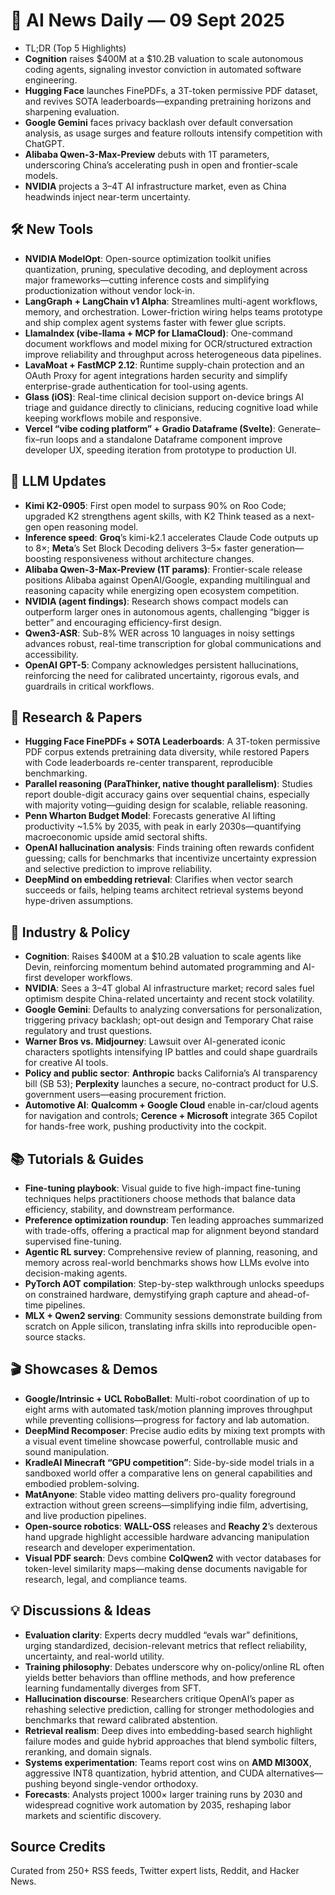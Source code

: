 # 📰 AI News Daily — 09 Sept 2025

- TL;DR (Top 5 Highlights)
- **Cognition** raises $400M at a $10.2B valuation to scale autonomous coding agents, signaling investor conviction in automated software engineering.
- **Hugging Face** launches FinePDFs, a 3T-token permissive PDF dataset, and revives SOTA leaderboards—expanding pretraining horizons and sharpening evaluation.
- **Google Gemini** faces privacy backlash over default conversation analysis, as usage surges and feature rollouts intensify competition with ChatGPT.
- **Alibaba Qwen-3-Max-Preview** debuts with 1T parameters, underscoring China’s accelerating push in open and frontier-scale models.
- **NVIDIA** projects a $3–$4T AI infrastructure market, even as China headwinds inject near-term uncertainty.

## 🛠️ New Tools
- **NVIDIA ModelOpt**: Open-source optimization toolkit unifies quantization, pruning, speculative decoding, and deployment across major frameworks—cutting inference costs and simplifying productionization without vendor lock-in.
- **LangGraph + LangChain v1 Alpha**: Streamlines multi-agent workflows, memory, and orchestration. Lower-friction wiring helps teams prototype and ship complex agent systems faster with fewer glue scripts.
- **LlamaIndex (vibe-llama + MCP for LlamaCloud)**: One-command document workflows and model mixing for OCR/structured extraction improve reliability and throughput across heterogeneous data pipelines.
- **LavaMoat + FastMCP 2.12**: Runtime supply-chain protection and an OAuth Proxy for agent integrations harden security and simplify enterprise-grade authentication for tool-using agents.
- **Glass (iOS)**: Real-time clinical decision support on-device brings AI triage and guidance directly to clinicians, reducing cognitive load while keeping workflows mobile and responsive.
- **Vercel “vibe coding platform” + Gradio Dataframe (Svelte)**: Generate–fix–run loops and a standalone Dataframe component improve developer UX, speeding iteration from prototype to production UI.

## 🤖 LLM Updates
- **Kimi K2-0905**: First open model to surpass 90% on Roo Code; upgraded K2 strengthens agent skills, with K2 Think teased as a next-gen open reasoning model.
- **Inference speed**: **Groq**’s kimi-k2.1 accelerates Claude Code outputs up to 8×; **Meta**’s Set Block Decoding delivers 3–5× faster generation—boosting responsiveness without architecture changes.
- **Alibaba Qwen-3-Max-Preview (1T params)**: Frontier-scale release positions Alibaba against OpenAI/Google, expanding multilingual and reasoning capacity while energizing open ecosystem competition.
- **NVIDIA (agent findings)**: Research shows compact models can outperform larger ones in autonomous agents, challenging “bigger is better” and encouraging efficiency-first design.
- **Qwen3-ASR**: Sub-8% WER across 10 languages in noisy settings advances robust, real-time transcription for global communications and accessibility.
- **OpenAI GPT-5**: Company acknowledges persistent hallucinations, reinforcing the need for calibrated uncertainty, rigorous evals, and guardrails in critical workflows.

## 📑 Research & Papers
- **Hugging Face FinePDFs + SOTA Leaderboards**: A 3T-token permissive PDF corpus extends pretraining data diversity, while restored Papers with Code leaderboards re-center transparent, reproducible benchmarking.
- **Parallel reasoning (ParaThinker, native thought parallelism)**: Studies report double-digit accuracy gains over sequential chains, especially with majority voting—guiding design for scalable, reliable reasoning.
- **Penn Wharton Budget Model**: Forecasts generative AI lifting productivity ~1.5% by 2035, with peak in early 2030s—quantifying macroeconomic upside amid sectoral shifts.
- **OpenAI hallucination analysis**: Finds training often rewards confident guessing; calls for benchmarks that incentivize uncertainty expression and selective prediction to improve reliability.
- **DeepMind on embedding retrieval**: Clarifies when vector search succeeds or fails, helping teams architect retrieval systems beyond hype-driven assumptions.

## 🏢 Industry & Policy
- **Cognition**: Raises $400M at a $10.2B valuation to scale agents like Devin, reinforcing momentum behind automated programming and AI-first developer workflows.
- **NVIDIA**: Sees a $3–$4T global AI infrastructure market; record sales fuel optimism despite China-related uncertainty and recent stock volatility.
- **Google Gemini**: Defaults to analyzing conversations for personalization, triggering privacy backlash; opt-out design and Temporary Chat raise regulatory and trust questions.
- **Warner Bros vs. Midjourney**: Lawsuit over AI-generated iconic characters spotlights intensifying IP battles and could shape guardrails for creative AI tools.
- **Policy and public sector**: **Anthropic** backs California’s AI transparency bill (SB 53); **Perplexity** launches a secure, no-contract product for U.S. government users—easing procurement friction.
- **Automotive AI**: **Qualcomm + Google Cloud** enable in-car/cloud agents for navigation and controls; **Cerence + Microsoft** integrate 365 Copilot for hands-free work, pushing productivity into the cockpit.

## 📚 Tutorials & Guides
- **Fine-tuning playbook**: Visual guide to five high-impact fine-tuning techniques helps practitioners choose methods that balance data efficiency, stability, and downstream performance.
- **Preference optimization roundup**: Ten leading approaches summarized with trade-offs, offering a practical map for alignment beyond standard supervised fine-tuning.
- **Agentic RL survey**: Comprehensive review of planning, reasoning, and memory across real-world benchmarks shows how LLMs evolve into decision-making agents.
- **PyTorch AOT compilation**: Step-by-step walkthrough unlocks speedups on constrained hardware, demystifying graph capture and ahead-of-time pipelines.
- **MLX + Qwen2 serving**: Community sessions demonstrate building from scratch on Apple silicon, translating infra skills into reproducible open-source stacks.

## 🎬 Showcases & Demos
- **Google/Intrinsic + UCL RoboBallet**: Multi-robot coordination of up to eight arms with automated task/motion planning improves throughput while preventing collisions—progress for factory and lab automation.
- **DeepMind Recomposer**: Precise audio edits by mixing text prompts with a visual event timeline showcase powerful, controllable music and sound manipulation.
- **KradleAI Minecraft “GPU competition”**: Side-by-side model trials in a sandboxed world offer a comparative lens on general capabilities and embodied problem-solving.
- **MatAnyone**: Stable video matting delivers pro-quality foreground extraction without green screens—simplifying indie film, advertising, and live production pipelines.
- **Open-source robotics**: **WALL-OSS** releases and **Reachy 2**’s dexterous hand upgrade highlight accessible hardware advancing manipulation research and developer experimentation.
- **Visual PDF search**: Devs combine **ColQwen2** with vector databases for token-level similarity maps—making dense documents navigable for research, legal, and compliance teams.

## 💡 Discussions & Ideas
- **Evaluation clarity**: Experts decry muddled “evals war” definitions, urging standardized, decision-relevant metrics that reflect reliability, uncertainty, and real-world utility.
- **Training philosophy**: Debates underscore why on-policy/online RL often yields better behaviors than offline methods, and how preference learning fundamentally diverges from SFT.
- **Hallucination discourse**: Researchers critique OpenAI’s paper as rehashing selective prediction, calling for stronger methodologies and benchmarks that reward calibrated abstention.
- **Retrieval realism**: Deep dives into embedding-based search highlight failure modes and guide hybrid approaches that blend symbolic filters, reranking, and domain signals.
- **Systems experimentation**: Teams report cost wins on **AMD MI300X**, aggressive INT8 quantization, hybrid attention, and CUDA alternatives—pushing beyond single-vendor orthodoxy.
- **Forecasts**: Analysts project 1000× larger training runs by 2030 and widespread cognitive work automation by 2035, reshaping labor markets and scientific discovery.

## Source Credits  
Curated from 250+ RSS feeds, Twitter expert lists, Reddit, and Hacker News.